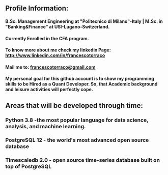 ## Profile Information:
#### B.Sc. Management Engineering at "Politecnico di Milano"-Italy | M.Sc. in "Banking&Finance" at USI-Lugano-Switzerland. 
#### Currently Enrolled in the CFA program.
#### To know more about me  check my linkedin Page: http://www.linkedin.com/in/francescotorraco
#### Mail me to: francescotorraco@gmail.com
#### My personal goal for this github account is to show my programming skills to be Hired as a Quant Developer. So, that Academic background and leisure activities will perfectly cope.  

## Areas that will be developed through time:

### Python 3.8 -the most popular language for data science, analysis, and machine learning.
### PostgreSQL 12 - the world's most advanced open source database
### Timescaledb 2.0 - open source time-series database built on top of PostgreSQL
